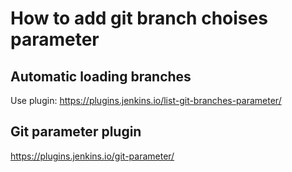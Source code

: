 # How to add git branch choises parameter

## Automatic loading branches

Use plugin:
https://plugins.jenkins.io/list-git-branches-parameter/


## Git parameter plugin

https://plugins.jenkins.io/git-parameter/
